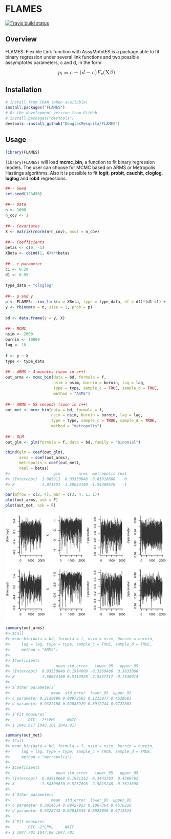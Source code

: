 
# FLAMES

<!-- badges: start -->

<!-- [![CRAN status](https://www.r-pkg.org/badges/version/FLAMES)](https://cran.r-project.org/package=FLAMES) -->

[![Travis build
status](https://travis-ci.org/DouglasMesquita/FLAMES.svg?branch=master)](https://travis-ci.org/DouglasMesquita/FLAMES)
<!-- [![Codecov test coverage](https://codecov.io/gh/DouglasMesquita/FLAMES/branch/master/graph/badge.svg)](https://codecov.io/gh/DouglasMesquita/FLAMES?branch=master) -->
<!-- badges: end -->

## Overview

FLAMES: Flexible Link function with AssyMptotES is a package able to fit
binary regression under several link functions and two possible
assymptotes parameters, c and d, in the form

<!-- <center> -->

<!-- ![equation](http://latex.codecogs.com/gif.latex?p_i%20=%20c%20+%20(d-c)F_%5Cnu(%5Ctext{X}%5Cbeta)) -->

<!-- </center> -->

<center>

![chains](man/figures/gif.gif)

</center>

## Installation

``` r
# Install from CRAN (when available)
install.packages("FLAMES")
# Or the development version from GitHub
# install.packages("devtools")
devtools::install_github("DouglasMesquita/FLAMES")
```

## Usage

``` r
library(FLAMES)
```

`library(FLAMES)` will load **mcmc\_bin**, a function to fit binary
regression models. The user can choose for MCMC based on ARMS or
Metropolis Hastings algorithms. Also it is possible to fit **logit**,
**probit**, **cauchit**, **cloglog**, **loglog** and **robit**
regressions.

``` r
##-- Seed
set.seed(123456)

##-- Data
n <- 1000
n_cov <- 1

##-- Covariates
X <- matrix(rnorm(n*n_cov), ncol = n_cov)

##-- Coefficients
betas <- c(0, -1)
XBeta <- cbind(1, X)%*%betas

##-- c parameter
c1 <- 0.20
d1 <- 0.95

type_data = "cloglog"

##-- p and y
p <- FLAMES:::inv_link(x = XBeta, type = type_data, df = df)*(d1-c1) + c1
y <- rbinom(n = n, size = 1, prob = p)

bd <- data.frame(y = y, X)

##-- MCMC
nsim <- 2000
burnin <- 10000
lag <- 10

f <- y ~ X
type <- type_data

##-- ARMS ~ 4 minutes (soon in c++)
out_arms <- mcmc_bin(data = bd, formula = f,
                     nsim = nsim, burnin = burnin, lag = lag,
                     type = type, sample_c = TRUE, sample_d = TRUE,
                     method = "ARMS")

##-- ARMS ~ 55 seconds (soon in c++)
out_met <- mcmc_bin(data = bd, formula = f,
                    nsim = nsim, burnin = burnin, lag = lag,
                    type = type, sample_c = TRUE, sample_d = TRUE,
                    method = "metropolis")

##-- GLM
out_glm <- glm(formula = f, data = bd, family = "binomial")
```

``` r
cbind(glm = coef(out_glm),
      arms = coef(out_arms),
      metropolis = coef(out_met),
      real = betas)
#>                   glm        arms  metropolis real
#> (Intercept)  1.005911  0.03550848  0.03918668    0
#> X           -1.071551 -1.58034100 -1.54308670   -1
```

``` r
par(mfrow = c(2, 4), mar = c(3, 4, 1, 1))
plot(out_arms, ask = F)
plot(out_met, ask = F)
```

<center>

![chains](man/figures/chains.png)

</center>

``` r
summary(out_arms)
#> $Call
#> mcmc_bin(data = bd, formula = f, nsim = nsim, burnin = burnin, 
#>     lag = lag, type = type, sample_c = TRUE, sample_d = TRUE, 
#>     method = "ARMS")
#> 
#> $Coeficients
#>                    mean std_error   lower_95   upper_95
#> (Intercept)  0.03550848 0.1914609 -0.3369406  0.3833066
#> X           -1.58034100 0.5113920 -2.5337717 -0.7536014
#> 
#> $`Other parameters`
#>                  mean  std_error  lower_95  upper_95
#> c parameter 0.3120890 0.08972683 0.1215077 0.4628683
#> d parameter 0.9322188 0.02085929 0.8912744 0.9722881
#> 
#> $`Fit measures`
#>        DIC  -2*LPML     WAIC
#> 1 1041.917 1042.101 1041.917
```

``` r
summary(out_met)
#> $Call
#> mcmc_bin(data = bd, formula = f, nsim = nsim, burnin = burnin, 
#>     lag = lag, type = type, sample_c = TRUE, sample_d = TRUE, 
#>     method = "metropolis")
#> 
#> $Coeficients
#>                    mean std_error   lower_95   upper_95
#> (Intercept)  0.03918668 0.1991352 -0.3443703  0.4388762
#> X           -1.54308670 0.5257698 -2.5815248 -0.7613898
#> 
#> $`Other parameters`
#>                  mean  std_error  lower_95  upper_95
#> c parameter 0.3024514 0.09427923 0.1067364 0.4676210
#> d parameter 0.9328742 0.02038635 0.8929056 0.9712623
#> 
#> $`Fit measures`
#>        DIC -2*LPML     WAIC
#> 1 1047.701 1047.88 1047.701
```
